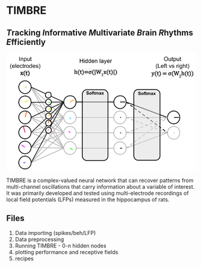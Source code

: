 # TIMBRE
## ***T***racking ***I***nformative ***M***ultivariate ***B***rain ***R***hythms ***E***fficiently
![TIMBRE Block Diagram](Block%20Diagram.png)

TIMBRE is a complex-valued neural network that can recover patterns from multi-channel oscillations that carry information about a variable of interest. It was primarily developed and tested using multi-electrode recordings of local field potentials (LFPs) measured in the hippocampus of rats. 

## Files
1. Data importing (spikes/beh/LFP)
2. Data preprocessing
3. Running TIMBRE - 0-n hidden nodes
4. plotting performance and receptive fields
5. recipes
